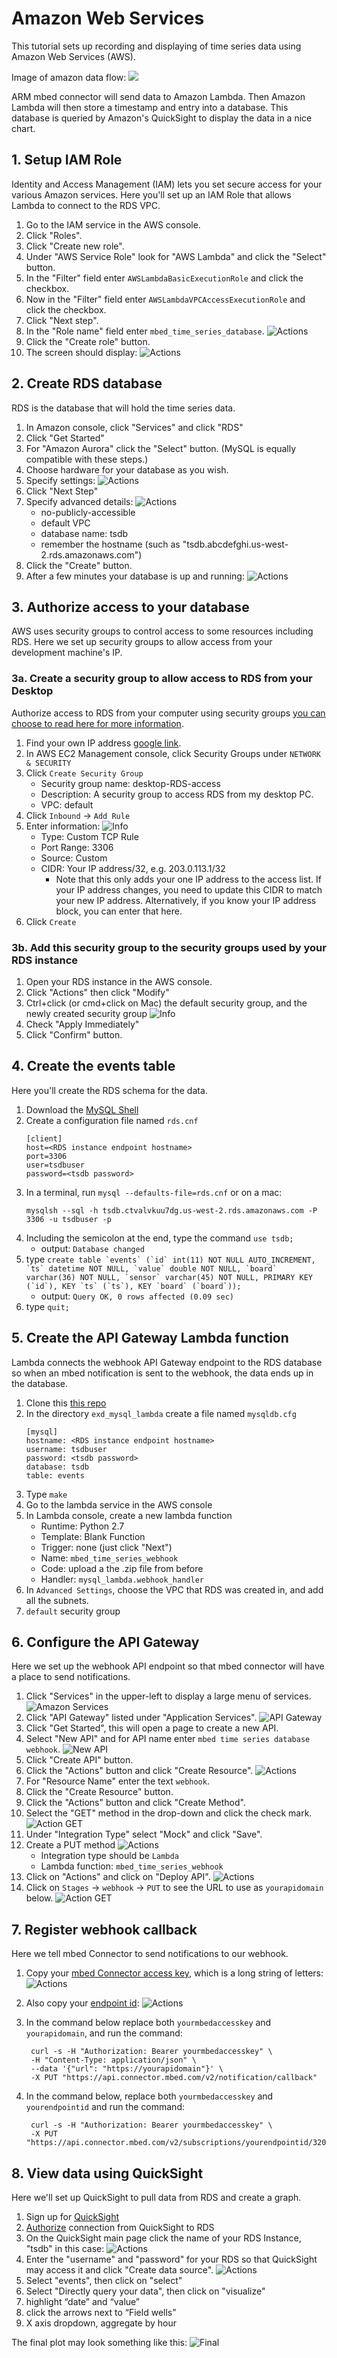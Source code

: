 # Amazon Web Services

This tutorial sets up recording and displaying of time series data using Amazon Web Services (AWS).

Image of amazon data flow: ![](aws_flow.png)

ARM mbed connector will send data to Amazon Lambda. Then Amazon Lambda will then store a timestamp and entry into a database.  This database is queried by Amazon's QuickSight to display the data in a nice chart.

## 1. Setup IAM Role

Identity and Access Management (IAM) lets you set secure access for your various Amazon services.  Here you'll set up an IAM Role that allows Lambda to connect to the RDS VPC.

1. Go to the IAM service in the AWS console.
1. Click "Roles".
1. Click "Create new role".
1. Under "AWS Service Role" look for "AWS Lambda" and click the "Select" button. 
1. In the "Filter" field enter `AWSLambdaBasicExecutionRole` and click the checkbox.
1. Now in the "Filter" field enter `AWSLambdaVPCAccessExecutionRole` and click the checkbox.
1. Click "Next step".
1. In the "Role name" field enter `mbed_time_series_database`. ![Actions](screenshots/amazon/attached_policies.png)
1. Click the "Create role" button.
1. The screen should display: ![Actions](screenshots/amazon/aim_role_finish.png)

## 2. Create RDS database

RDS is the database that will hold the time series data.

1. In Amazon console, click "Services" and click "RDS"
1. Click "Get Started"
1. For "Amazon Aurora" click the "Select" button. (MySQL is equally compatible with these steps.)
1. Choose hardware for your database as you wish.
1. Specify settings: ![Actions](screenshots/amazon/rds_db_details.png)
1. Click "Next Step"
1. Specify advanced details: ![Actions](screenshots/amazon/rds_db_advanced_details.png)
    * no-publicly-accessible
    * default VPC
    * database name: tsdb
    * remember the hostname (such as "tsdb.abcdefghi.us-west-2.rds.amazonaws.com")
1. Click the "Create" button.
1. After a few minutes your database is up and running: ![Actions](screenshots/amazon/rds_database_created.png)
   
## 3. Authorize access to your database

AWS uses security groups to control access to some resources including RDS.
Here we set up security groups to allow access from your development machine's
IP.

### 3a. Create a security group to allow access to RDS from your Desktop

Authorize access to RDS from your computer using security groups [you can choose to read here for more information](http://docs.aws.amazon.com/AmazonRDS/latest/UserGuide/USER_WorkingWithSecurityGroups.html).

1. Find your own IP address [google link](https://www.google.com/search?q=my+ip+address).
1. In AWS EC2 Management console, click Security Groups under `NETWORK & SECURITY`
1. Click `Create Security Group`
    * Security group name: desktop-RDS-access
    * Description: A security group to access RDS from my desktop PC.
    * VPC: default
1. Click `Inbound` -> `Add Rule`
1. Enter information: ![Info](screenshots/amazon/security_group.png)
    * Type: Custom TCP Rule
    * Port Range: 3306
    * Source: Custom
    * CIDR: Your IP address/32, e.g. 203.0.113.1/32
        * Note that this only adds your one IP address to the access list.  If your IP address changes, you need to update this CIDR to match your new IP address.  Alternatively, if you know your IP address block, you can enter that here.
1. Click `Create`

### 3b. Add this security group to the security groups used by your RDS instance

1. Open your RDS instance in the AWS console.
1. Click "Actions" then click "Modify"
1. Ctrl+click (or cmd+click on Mac) the default security group, and the newly created security group ![Info](screenshots/amazon/rds_network_security.png)
1. Check "Apply Immediately"
1. Click "Confirm" button.

## 4. Create the events table

Here you'll create the RDS schema for the data.

1. Download the [MySQL Shell](https://dev.mysql.com/downloads/shell/)
1. Create a configuration file named `rds.cnf`
   ```
   [client]
   host=<RDS instance endpoint hostname>
   port=3306
   user=tsdbuser
   password=<tsdb password>
   ```
1. In a terminal, run `mysql --defaults-file=rds.cnf` or on a mac: 
   ```
   mysqlsh --sql -h tsdb.ctvalvkuu7dg.us-west-2.rds.amazonaws.com -P 3306 -u tsdbuser -p
   ```
1. Including the semicolon at the end, type the command `use tsdb;`
    * output: `Database changed`
1. type ```create table `events` (`id` int(11) NOT NULL AUTO_INCREMENT, `ts` datetime NOT NULL, `value` double NOT NULL, `board` varchar(36) NOT NULL, `sensor` varchar(45) NOT NULL, PRIMARY KEY (`id`), KEY `ts` (`ts`), KEY `board` (`board`));```
    * output: `Query OK, 0 rows affected (0.09 sec)`
1. type `quit;`

## 5. Create the API Gateway Lambda function

Lambda connects the webhook API Gateway endpoint to the RDS database so when an
mbed notification is sent to the webhook, the data ends up in the database.

1. Clone this [this repo](https://github.com/ARMmbed/exd_mysql_lambda)
1. In the directory `exd_mysql_lambda` create a file named `mysqldb.cfg`
   ```
   [mysql]
   hostname: <RDS instance endpoint hostname>
   username: tsdbuser
   password: <tsdb password>
   database: tsdb
   table: events
   ```
1. Type `make`
1. Go to the lambda service in the AWS console
1. In Lambda console, create a new lambda function
    * Runtime: Python 2.7
    * Template: Blank Function
    * Trigger: none (just click "Next")
    * Name: `mbed_time_series_webhook`
    * Code: upload a the .zip file from before
    * Handler: `mysql_lambda.webhook_handler`
1. In `Advanced Settings`, choose the VPC that RDS was created in, and add all the subnets.
1. `default` security group

## 6. Configure the API Gateway

Here we set up the webhook API endpoint so that mbed connector will have a place
to send notifications.

1. Click "Services" in the upper-left to display a large menu of services. ![Amazon Services](screenshots/amazon/aws_services.png)
1. Click "API Gateway" listed under "Application Services". ![API Gateway](screenshots/amazon/app_services.png)
1. Click "Get Started", this will open a page to create a new API.
1. Select "New API" and for API name enter `mbed time series database webhook`. ![New API](screenshots/amazon/create_new_api2.png)
1. Click "Create API" button.
1. Click the "Actions" button and click "Create Resource". ![Actions](screenshots/amazon/api_actions.png)
1. For "Resource Name" enter the text `webhook`.
1. Click the "Create Resource" button.
1. Click the "Actions" button and click "Create Method".
1. Select the "GET" method in the drop-down and click the check mark. ![Action GET](screenshots/amazon/api_methods.png)
1. Under "Integration Type" select "Mock" and click "Save".
1. Create a PUT method ![Actions](screenshots/amazon/api_put_setup.png)
    * Integration type should be `Lambda`
    * Lambda function: `mbed_time_series_webhook`
1. Click on "Actions" and click on "Deploy API". ![Actions](screenshots/amazon/deploy_api.png)
1. Click on `Stages` -> `webhook` -> `PUT` to see the URL to use as `yourapidomain` below. ![Action GET](screenshots/amazon/api_gateway_webhook_url.png)


## 7. Register webhook callback

Here we tell mbed Connector to send notifications to our webhook.

1. Copy your [mbed Connector access key](https://connector.mbed.com/#accesskeys), which is a long string of letters: ![Actions](screenshots/mbed/mbed_access_key.png)
1. Also copy your [endpoint id](https://connector.mbed.com/#endpoints):
   ![Actions](screenshots/mbed/connected_devices.png)
1. In the command below replace both `yourmbedaccesskey` and `yourapidomain`, and run the command:

        curl -s -H "Authorization: Bearer yourmbedaccesskey" \
        -H "Content-Type: application/json" \
        --data '{"url": "https://yourapidomain"}' \
        -X PUT "https://api.connector.mbed.com/v2/notification/callback"

1. In the command below, replace both `yourmbedaccesskey` and `yourendpointid` and run the command:

        curl -s -H "Authorization: Bearer yourmbedaccesskey" \
        -X PUT "https://api.connector.mbed.com/v2/subscriptions/yourendpointid/3200/0/5501/"


## 8. View data using QuickSight

Here we'll set up QuickSight to pull data from RDS and create a graph.

1. Sign up for [QuickSight](https://quicksight.aws/)
1. [Authorize](http://docs.aws.amazon.com/quicksight/latest/user/enabling-access-rds.html) connection from QuickSight to RDS
1. On the QuickSight main page click the name of your RDS Instance, "tsdb" in this case: ![Actions](screenshots/amazon/quicksight_main.png)
1. Enter the "username" and "password" for your RDS so that QuickSight may access it and click "Create data source".
![Actions](screenshots/amazon/quicksight_rds_setup.png)
1. Select "events", then click on "select"
1. Select "Directly query your data", then click on "visualize"
1. highlight “date” and “value”
1. click the arrows next to “Field wells”
1. X axis dropdown, aggregate by hour

The final plot may look something like this:
![Final](screenshots/amazon/quicksight_final_chart.png)
